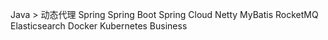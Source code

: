 Java > 动态代理
Spring
Spring Boot
Spring Cloud
Netty
MyBatis
RocketMQ
Elasticsearch
Docker
Kubernetes
Business